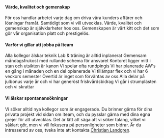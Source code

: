 #### Värde, kvalitet och gemenskap
För oss handlar arbetet varje dag om driva våra kunders affärer och lösningar framåt. Samtidigt som vi vill utvecklas. Värde, kvalitet och gemenskap är självklarheter hos oss. Gemenskapen är vårt kitt och det som gör vår organisation platt och prestigelös.

#### Varför vi gillar att jobba på Iteam
Alla kollegor älskar teknik
Lab & träning är alltid inplanerat
Gemensam måndagsfrukost med rullande schema för ansvaret
Kontoret ligger mitt i stan och utsikten är kanon
Vi spelar ofta rundpingis
Vi har planerade AW's en gång i månaden och en del oplanerade
Vi tillämpar flex och vi har 6 veckors semester
Övertid är inget som förväntas av oss
Alla delar på julbonus varje år och vi har generöst friskvårdsbidrag
Vi går i strumplästen och vi skrattar

#### Vi älskar spontanansökningar
Vi söker alltid nya kollegor som är engagerade. Du brinner gärna för dina privata projekt vid sidan om Iteam, och du pysslar gärna med dina egna grejer för att utvecklas. Det är lätt att säga att vi söker talang, vilket vi såklart gör, men vi vill fokusera på personligheter som bidrar.
Är du intresserad av oss, tveka inte att kontakta [Christian Landgren](/coworkers/christian/).

